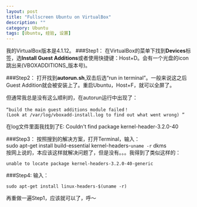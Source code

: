 ```yaml
---
layout: post
title: "Fullscreen Ubuntu on VirtualBox"
description: ""
category: Ubuntu
tags: [Ubuntu, 经验, 设置]
---
```

我的VirtualBox版本是4.1.12。
###Step1：
在VirtualBox的菜单下找到<b>Devices</b>标签，选<b>Install Guest Additions</b>或者使用快捷键：Host+D。会有一个光盘的icon跳出来(VBOXADDITIONS_版本号)。  

###Step2：
打开找到<b>autorun.sh</b>,双击后选“run in terminal”。一般来说这之后Guest Addition就会被安装上了。重启Ubuntu，Host+F，就可以全屏了。  

但通常我总是没有这么顺利的，在autorun运行中出现了：  
```
“build the main guest additions module failed！  
(Look at /var/log/vboxadd-install.log to find out what went wrong) ”
```  
在log文件里面我找到了E: Couldn't find package kernel-header-3.2.0-40  

###Step3：
按照搜到的解决方案，打开Terminal，输入：  
sudo apt-get install build-essential kernel-headers-`uname -r` dkms  
按网上说的，本应该这样就解决问题了，但是没有。。。我得到了类似这样的：  
```
unable to locate package kernel-headers-3.2.0-40-generic
```
###Step4:
输入：  
```
sudo apt-get install linux-headers-$(uname -r)
```  
再重做一遍Step1，应该就可以了，呼～
